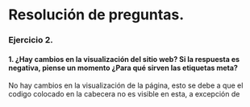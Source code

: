 # Resolución de preguntas.
### Ejercicio 2.
#### 1. ¿Hay cambios en la visualización del sitio web? Si la respuesta es negativa, piense un momento ¿Para qué sirven las etiquetas meta? 
No hay cambios en la visualización de la página, esto se debe a que el codigo colocado en la cabecera no es visible en esta, a excepción de <title>. Las etiquetas meta funcionan para proveer informacion sobre el contenido de la página a los navegadores y motores de búsqueda, también funcionan para posicionarla mejor en los buscadores.
### Ejercicio 3.
#### 2. Asegúrese de entender el valor del atributo src de la etiqueta img. ¿Qué pasaría si la imagen esta guardada en la misma carpeta de la página web? ¿Y si está en una carpeta superior? 
El atributo src funciona para especificar la ruta de un archivo local o de una url. En este caso, si la imagen estuviera en la misma carpeta de la página o en una carpeta superior, la ruta colocada en el codigo tendría que ser distinta a la actual, sino la imagen no sería encontrada porque no es su ruta correcta, así que no se podría visualizar.
#### 3. Pregúntese, ¿Cómo se consigue que el último enlace se abra en una nueva ventana?
Esto se debe al atributo "target" y "_blank" que permite que un documento enlazado o página sea abierta en una nueva ventana.
### Ejercicio final.
#### 4. ¿El resultado obtenido es similar al esquema HTML mostrado en la figura de la introducción teórica para elementos semánticos? ¿Por qué? Razónelo y/o consulte con su instructor.
El resultado no se visualiza exactamente como el esquema porque al colocar estos elementos estamos definiendo el contenido de la página, es decir la estructura que esta tendrá, pero para realmente visualizarla como el esquema deberíamos utilizar CSS.
